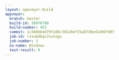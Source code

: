 ```yaml
---
layout: appveyor-build
appveyor:
  branch: master
  build-id: 38976788
  build-number: 453
  commit: 1c5686bdd79fa96c36528ef25a8736ed14007907
  job-id: rsxu8dbqr2vunagx
  job-number: 3
  os-name: Windows
  test-result: 0
---
```

